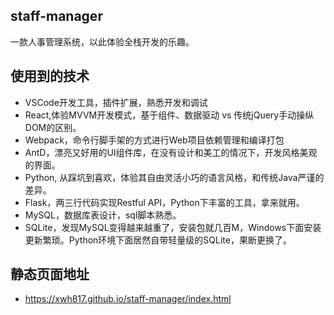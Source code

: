 ## staff-manager
一款人事管理系统，以此体验全栈开发的乐趣。

## 使用到的技术
- VSCode开发工具，插件扩展，熟悉开发和调试
- React,体验MVVM开发模式，基于组件、数据驱动 vs 传统jQuery手动操纵DOM的区别。
- Webpack，命令行脚手架的方式进行Web项目依赖管理和编译打包
- AntD，漂亮又好用的UI组件库，在没有设计和美工的情况下，开发风格美观的界面。
- Python, 从踩坑到喜欢，体验其自由灵活小巧的语言风格，和传统Java严谨的差异。
- Flask，两三行代码实现Restful API，Python下丰富的工具，拿来就用。
- MySQL，数据库表设计，sql脚本熟悉。
- SQLite，发现MySQL变得越来越重了，安装包就几百M，Windows下面安装更新繁琐。Python环境下面居然自带轻量级的SQLite，果断更换了。

## 静态页面地址
- https://xwh817.github.io/staff-manager/index.html
